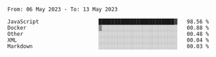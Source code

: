 <!--START_SECTION:waka-->

```text
From: 06 May 2023 - To: 13 May 2023

JavaScript                   ████████████████████████▓   98.56 %
Docker                       ▒░░░░░░░░░░░░░░░░░░░░░░░░   00.88 %
Other                        ░░░░░░░░░░░░░░░░░░░░░░░░░   00.48 %
XML                          ░░░░░░░░░░░░░░░░░░░░░░░░░   00.04 %
Markdown                     ░░░░░░░░░░░░░░░░░░░░░░░░░   00.03 %
```

<!--END_SECTION:waka-->

